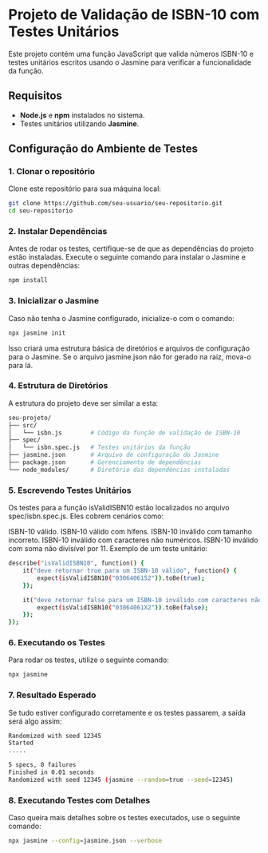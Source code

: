 # Projeto de Validação de ISBN-10 com Testes Unitários

Este projeto contém uma função JavaScript que valida números ISBN-10 e testes unitários escritos usando o Jasmine para verificar a funcionalidade da função.

## Requisitos

- **Node.js** e **npm** instalados no sistema.
- Testes unitários utilizando **Jasmine**.

## Configuração do Ambiente de Testes

### 1. Clonar o repositório

Clone este repositório para sua máquina local:

```bash
git clone https://github.com/seu-usuario/seu-repositorio.git
cd seu-repositorio
```

### 2. Instalar Dependências

Antes de rodar os testes, certifique-se de que as dependências do projeto estão instaladas. Execute o seguinte comando para instalar o Jasmine e outras dependências:

```bash
npm install
```

### 3. Inicializar o Jasmine

Caso não tenha o Jasmine configurado, inicialize-o com o comando:

```bash
npx jasmine init
```

Isso criará uma estrutura básica de diretórios e arquivos de configuração para o Jasmine. Se o arquivo jasmine.json não for gerado na raiz, mova-o para lá.
### 4. Estrutura de Diretórios
A estrutura do projeto deve ser similar a esta:


```bash
seu-projeto/
├── src/
│   └── isbn.js        # Código da função de validação de ISBN-10
├── spec/
│   └── isbn.spec.js   # Testes unitários da função
├── jasmine.json       # Arquivo de configuração do Jasmine
├── package.json       # Gerenciamento de dependências
└── node_modules/      # Diretório das dependências instaladas
```
### 5. Escrevendo Testes Unitários

Os testes para a função isValidISBN10 estão localizados no arquivo spec/isbn.spec.js. Eles cobrem cenários como:

ISBN-10 válido.
ISBN-10 válido com hífens.
ISBN-10 inválido com tamanho incorreto.
ISBN-10 inválido com caracteres não numéricos.
ISBN-10 inválido com soma não divisível por 11.
Exemplo de um teste unitário:


```bash
describe("isValidISBN10", function() {
    it("deve retornar true para um ISBN-10 válido", function() {
        expect(isValidISBN10("0306406152")).toBe(true);
    });

    it("deve retornar false para um ISBN-10 inválido com caracteres não numéricos", function() {
        expect(isValidISBN10("03064061X2")).toBe(false);
    });
});

```

### 6. Executando os Testes
Para rodar os testes, utilize o seguinte comando:

```bash
npx jasmine
```
### 7. Resultado Esperado
Se tudo estiver configurado corretamente e os testes passarem, a saída será algo assim:
```bash
Randomized with seed 12345
Started
.....

5 specs, 0 failures
Finished in 0.01 seconds
Randomized with seed 12345 (jasmine --random=true --seed=12345)
```
### 8. Executando Testes com Detalhes

Caso queira mais detalhes sobre os testes executados, use o seguinte comando:
```bash
npx jasmine --config=jasmine.json --verbose
```